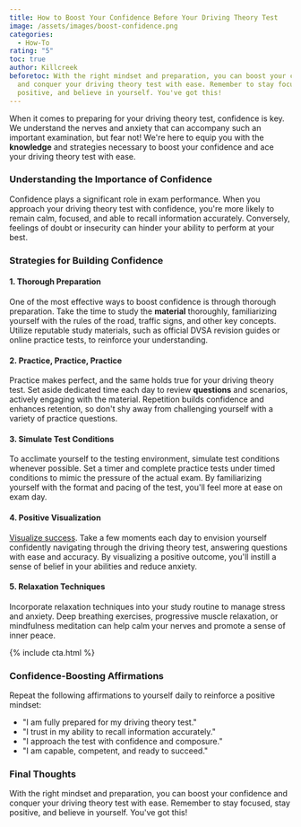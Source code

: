 ```yaml
---
title: How to Boost Your Confidence Before Your Driving Theory Test
image: /assets/images/boost-confidence.png
categories:
  - How-To
rating: "5"
toc: true
author: Killcreek
beforetoc: With the right mindset and preparation, you can boost your confidence
  and conquer your driving theory test with ease. Remember to stay focused, stay
  positive, and believe in yourself. You've got this!
---
```

When it comes to preparing for your driving theory test, confidence is key. We understand the nerves and anxiety that can accompany such an important examination, but fear not! We're here to equip you with the **knowledge** and strategies necessary to boost your confidence and ace your driving theory test with ease.

### Understanding the Importance of Confidence

Confidence plays a significant role in exam performance. When you approach your driving theory test with confidence, you're more likely to remain calm, focused, and able to recall information accurately. Conversely, feelings of doubt or insecurity can hinder your ability to perform at your best.

### Strategies for Building Confidence

#### 1. **Thorough Preparation**

One of the most effective ways to boost confidence is through thorough preparation. Take the time to study the **material** thoroughly, familiarizing yourself with the rules of the road, traffic signs, and other key concepts. Utilize reputable study materials, such as official DVSA revision guides or online practice tests, to reinforce your understanding.

#### 2. **Practice, Practice, Practice**

Practice makes perfect, and the same holds true for your driving theory test. Set aside dedicated time each day to review **questions** and scenarios, actively engaging with the material. Repetition builds confidence and enhances retention, so don't shy away from challenging yourself with a variety of practice questions.

#### 3. **Simulate Test Conditions**

To acclimate yourself to the testing environment, simulate test conditions whenever possible. Set a timer and complete practice tests under timed conditions to mimic the pressure of the actual exam. By familiarizing yourself with the format and pacing of the test, you'll feel more at ease on exam day.

#### 4. **Positive Visualization**

[Visualize success](/theory-test-essential-tips-for-success/). Take a few moments each day to envision yourself confidently navigating through the driving theory test, answering questions with ease and accuracy. By visualizing a positive outcome, you'll instill a sense of belief in your abilities and reduce anxiety.

#### 5. **Relaxation Techniques**

Incorporate relaxation techniques into your study routine to manage stress and anxiety. Deep breathing exercises, progressive muscle relaxation, or mindfulness meditation can help calm your nerves and promote a sense of inner peace.


<!-- _includes/cta.html -->

{% include cta.html %}

### Confidence-Boosting Affirmations

Repeat the following affirmations to yourself daily to reinforce a positive mindset:

-   "I am fully prepared for my driving theory test."
-   "I trust in my ability to recall information accurately."
-   "I approach the test with confidence and composure."
-   "I am capable, competent, and ready to succeed."

### Final Thoughts

With the right mindset and preparation, you can boost your confidence and conquer your driving theory test with ease. Remember to stay focused, stay positive, and believe in yourself. You've got this!

